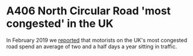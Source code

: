 # A406 North Circular Road 'most congested' in the UK

In February 2019 we [reported](https://www.bbc.co.uk/news/uk-england-47175799) that motorists on the UK's most congested road spend an average of two and a half days a year sitting in traffic. 


